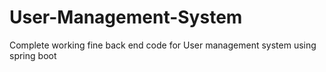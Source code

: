 # User-Management-System
Complete working fine back end code for User management system using spring boot
